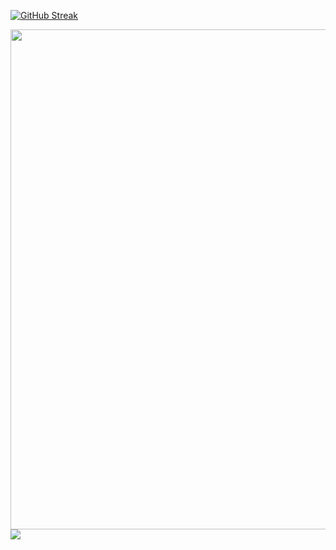 <!-- <img align="center" width="400" src="https://github-readme-stats.vercel.app/api?username=Jervis-cd&theme=transparent&include_all_commits=true&show_icons=true&hide_border=true" /> -->

[![GitHub Streak](https://streak-stats.demolab.com?user=Jervis-cd&theme=github-dark&hide_border=true&card_width=600)](https://git.io/streak-stats)

<img width="800" src="https://github-readme-activity-graph.vercel.app/graph?username=Jervis-cd&theme=github-compact&hide_border=true&area=true" />

<img align="center" src="https://github-readme-stats.vercel.app/api/top-langs/?username=Jervis-cd&theme=transparent&hide_border=true&layout=donut-vertical&langs_count=6" />